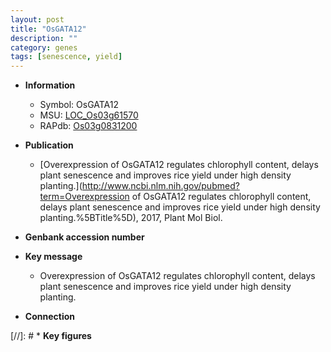 ```yaml
---
layout: post
title: "OsGATA12"
description: ""
category: genes
tags: [senescence, yield]
---
```


* **Information**  
    + Symbol: OsGATA12  
    + MSU: [LOC_Os03g61570](http://rice.plantbiology.msu.edu/cgi-bin/ORF_infopage.cgi?orf=LOC_Os03g61570)  
    + RAPdb: [Os03g0831200](http://rapdb.dna.affrc.go.jp/viewer/gbrowse_details/irgsp1?name=Os03g0831200)  

* **Publication**  
    + [Overexpression of OsGATA12 regulates chlorophyll content, delays plant senescence and improves rice yield under high density planting.](http://www.ncbi.nlm.nih.gov/pubmed?term=Overexpression of OsGATA12 regulates chlorophyll content, delays plant senescence and improves rice yield under high density planting.%5BTitle%5D), 2017, Plant Mol Biol.

* **Genbank accession number**  

* **Key message**  
    + Overexpression of OsGATA12 regulates chlorophyll content, delays plant senescence and improves rice yield under high density planting.

* **Connection**  

[//]: # * **Key figures**  


